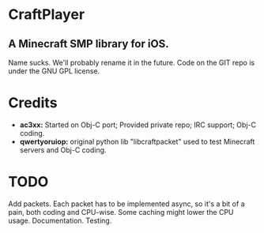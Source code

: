 # CraftPlayer
## A Minecraft SMP library for iOS.
Name sucks. We'll probably rename it in the future.
Code on the GIT repo is under the GNU GPL license.


# Credits

* **ac3xx:** Started on Obj-C port; Provided private repo; IRC support; Obj-C coding.
* **qwertyoruiop:** original python lib "libcraftpacket" used to test Minecraft servers and Obj-C coding.


# TODO

Add packets. Each packet has to be implemented async, so it's a bit of a pain, both coding and CPU-wise. Some caching might lower the CPU usage.
Documentation.
Testing.
